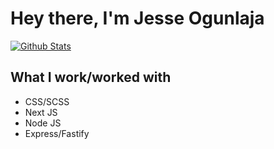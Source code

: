 # Hey there, I'm Jesse Ogunlaja

[![Github Stats](https://github-readme-stats.vercel.app/api?username=JesseOgunlaja&show_icons=true&count_private=true&hide=contribs)](https://github.com/JesseOgunlaja)

## What I work/worked with
- CSS/SCSS
- Next JS
- Node JS
- Express/Fastify

